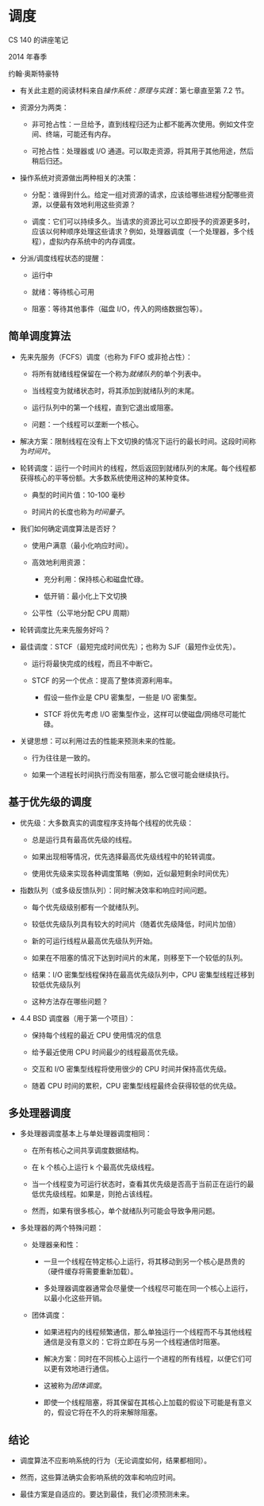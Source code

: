 # 调度

CS 140 的讲座笔记

2014 年春季

约翰·奥斯特豪特

+   有关此主题的阅读材料来自*操作系统：原理与实践*：第七章直至第 7.2 节。

+   资源分为两类：

    +   非可抢占性：一旦给予，直到线程归还为止都不能再次使用。例如文件空间、终端，可能还有内存。

    +   可抢占性：处理器或 I/O 通道。可以取走资源，将其用于其他用途，然后稍后归还。

+   操作系统对资源做出两种相关的决策：

    +   分配：谁得到什么。给定一组对资源的请求，应该给哪些进程分配哪些资源，以便最有效地利用这些资源？

    +   调度：它们可以持续多久。当请求的资源比可以立即授予的资源更多时，应该以何种顺序处理这些请求？例如，处理器调度（一个处理器，多个线程），虚拟内存系统中的内存调度。

+   分派/调度线程状态的提醒：

    +   运行中

    +   就绪：等待核心可用

    +   阻塞：等待其他事件（磁盘 I/O，传入的网络数据包等）。

## 简单调度算法

+   先来先服务（FCFS）调度（也称为 FIFO 或非抢占性）：

    +   将所有就绪线程保留在一个称为*就绪队列*的单个列表中。

    +   当线程变为就绪状态时，将其添加到就绪队列的末尾。

    +   运行队列中的第一个线程，直到它退出或阻塞。

    +   问题：一个线程可以垄断一个核心。

+   解决方案：限制线程在没有上下文切换的情况下运行的最长时间。这段时间称为*时间片*。

+   轮转调度：运行一个时间片的线程，然后返回到就绪队列的末尾。每个线程都获得核心的平等份额。大多数系统使用这种的某种变体。

    +   典型的时间片值：10-100 毫秒

    +   时间片的长度也称为*时间量子*。

+   我们如何确定调度算法是否好？

    +   使用户满意（最小化响应时间）。

    +   高效地利用资源：

        +   充分利用：保持核心和磁盘忙碌。

        +   低开销：最小化上下文切换

    +   公平性（公平地分配 CPU 周期）

+   轮转调度比先来先服务好吗？

+   最佳调度：STCF（最短完成时间优先）；也称为 SJF（最短作业优先）。

    +   运行将最快完成的线程，而且不中断它。

    +   STCF 的另一个优点：提高了整体资源利用率。

        +   假设一些作业是 CPU 密集型，一些是 I/O 密集型。

        +   STCF 将优先考虑 I/O 密集型作业，这样可以使磁盘/网络尽可能忙碌。

+   关键思想：可以利用过去的性能来预测未来的性能。

    +   行为往往是一致的。

    +   如果一个进程长时间执行而没有阻塞，那么它很可能会继续执行。

## 基于优先级的调度

+   优先级：大多数真实的调度程序支持每个线程的优先级：

    +   总是运行具有最高优先级的线程。

    +   如果出现相等情况，优先选择最高优先级线程中的轮转调度。

    +   使用优先级来实现各种调度策略（例如，近似最短剩余时间优先）

+   指数队列（或多级反馈队列）：同时解决效率和响应时间问题。

    +   每个优先级级别都有一个就绪队列。

    +   较低优先级队列具有较大的时间片（随着优先级降低，时间片加倍）

    +   新的可运行线程从最高优先级队列开始。

    +   如果在不阻塞的情况下达到时间片的末尾，则移至下一个较低的队列。

    +   结果：I/O 密集型线程保持在最高优先级队列中，CPU 密集型线程迁移到较低优先级队列

    +   这种方法存在哪些问题？

+   4.4 BSD 调度器（用于第一个项目）：

    +   保持每个线程的最近 CPU 使用情况的信息

    +   给予最近使用 CPU 时间最少的线程最高优先级。

    +   交互和 I/O 密集型线程将使用很少的 CPU 时间并保持高优先级。

    +   随着 CPU 时间的累积，CPU 密集型线程最终会获得较低的优先级。

## 多处理器调度

+   多处理器调度基本上与单处理器调度相同：

    +   在所有核心之间共享调度数据结构。

    +   在 k 个核心上运行 k 个最高优先级线程。

    +   当一个线程变为可运行状态时，查看其优先级是否高于当前正在运行的最低优先级线程。如果是，则抢占该线程。

    +   然而，如果有很多核心，单个就绪队列可能会导致争用问题。

+   多处理器的两个特殊问题：

    +   处理器亲和性：

        +   一旦一个线程在特定核心上运行，将其移动到另一个核心是昂贵的（硬件缓存将需要重新加载）。

        +   多处理器调度器通常会尽量使一个线程尽可能在同一个核心上运行，以最小化这些开销。

    +   团体调度：

        +   如果进程内的线程频繁通信，那么单独运行一个线程而不与其他线程通信是没有意义的：它将立即在与另一个线程通信时阻塞。

        +   解决方案：同时在不同核心上运行一个进程的所有线程，以便它们可以更有效地进行通信。

        +   这被称为*团体调度*。

        +   即使一个线程阻塞，将其保留在其核心上加载的假设下可能是有意义的，假设它将在不久的将来解除阻塞。

## 结论

+   调度算法不应影响系统的行为（无论调度如何，结果都相同）。

+   然而，这些算法确实会影响系统的效率和响应时间。

+   最佳方案是自适应的。要达到最佳，我们必须预测未来。
